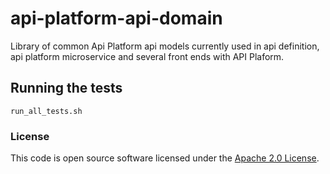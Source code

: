 
# api-platform-api-domain

Library of common Api Platform api models currently used in api definition, api platform microservice and several front ends with API Plaform.

## Running the tests

    run_all_tests.sh

### License

This code is open source software licensed under the [Apache 2.0 License]("http://www.apache.org/licenses/LICENSE-2.0.html").